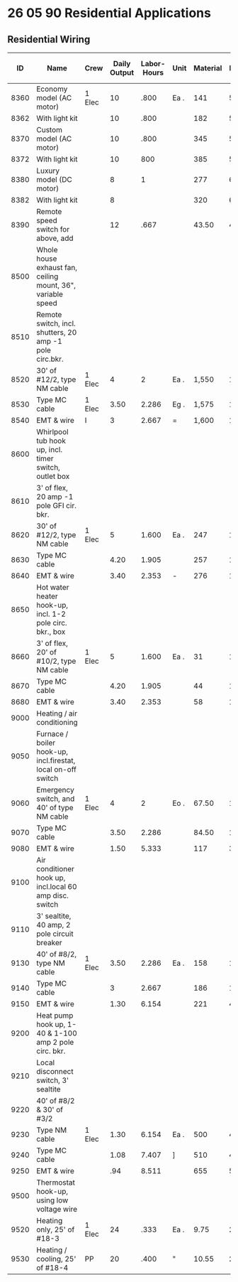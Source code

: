 # 26 05 90 Residential Applications

## Residential Wiring

| ID    | Name                                         | Crew   | Daily Output | Labor-Hours | Unit | Material | Labor | Equipment | Total  | Total Incl O&P |
|-------|----------------------------------------------|--------|--------------|-------------|------|----------|-------|-----------|--------|----------------|
| 8360  | Economy model (AC motor)                     | 1 Elec | 10           | .800        | Ea . | 141      | 53    |           | 194    | 234            |
| 8362  | With light kit                               |        | 10           | .800        |      | 182      | 53    |           | 235    | 279            |
| 8370  | Custom model (AC motor)                      |        | 10           | .800        |      | 345      | 53    |           | 398    | 460            |
| 8372  | With light kit                               |        | 10           | 800         |      | 385      | 53    |           | 438    | 505            |
| 8380  | Luxury model (DC motor)                      |        | 8            | 1           |      | 277      | 66    |           | 343    | 405            |
| 8382  | With light kit                               |        | 8            |             |      | 320      | 66    |           | 386    | 450            |
| 8390  | Remote speed switch for above, add           |        | 12           | .667        |      | 43.50    | 44    |           | 87.50  | 114            |
| 8500  | Whole house exhaust fan, ceiling mount, 36", variable speed |        |              |             |      |          |       |           |        |                |
| 8510  | Remote switch, incl. shutters, 20 amp -1 pole circ.bkr. |        |              |             |      |          |       |           |        |                |
| 8520  | 30' of #12/2, type NM cable                  | 1 Elec | 4            | 2           | Ea . | 1,550    | 132   |           | 1,682  | 1,900          |
| 8530  | Type MC cable                                | 1 Elec | 3.50         | 2.286       | Eg . | 1,575    | 151   |           | 1,726  | 1,950          |
| 8540  | EMT & wire                                   | I      | 3            | 2.667       | =    | 1,600    | 177   |           | 1,777  | 2,000          |
| 8600  | Whirlpool tub hook up, incl. timer switch, outlet box |        |              |             |      |          |       |           |        |                |
| 8610  | 3' of flex, 20 amp -1 pole GFI cir. bkr.     |        |              |             |      |          |       |           |        |                |
| 8620  | 30' of #12/2, type NM cable                  | 1 Elec | 5            | 1.600       | Ea . | 247      | 106   |           | 353    | 430            |
| 8630  | Type MC cable                                |        | 4.20         | 1.905       |      | 257      | 126   |           | 383    | 470            |
| 8640  | EMT & wire                                   |        | 3.40         | 2.353       | -    | 276      | 156   |           | 432    | 535            |
| 8650  | Hot water heater hook-up, incl. 1-2 pole circ. bkr., box |        |              |             |      |          |       |           |        |                |
| 8660  | 3' of flex, 20' of #10/2, type NM cable      | 1 Elec | 5            | 1.600       | Ea . | 31       | 106   |           | 137    | 191            |
| 8670  | Type MC cable                                |        | 4.20         | 1.905       |      | 44       | 126   |           | 170    | 236            |
| 8680  | EMT & wire                                   |        | 3.40         | 2.353       |      | 58       | 156   |           | 214    | 296            |
| 9000  | Heating / air conditioning                   |        |              |             |      |          |       |           |        |                |
| 9050  | Furnace / boiler hook-up, incl.firestat, local on-off switch |        |              |             |      |          |       |           |        |                |
| 9060  | Emergency switch, and 40' of type NM cable   | 1 Elec | 4            | 2           | Eo . | 67.50    | 132   |           | 199.50 | 271            |
| 9070  | Type MC cable                                |        | 3.50         | 2.286       |      | 84.50    | 151   |           | 235.50 | 320            |
| 9080  | EMT & wire                                   |        | 1.50         | 5.333       |      | 117      | 355   |           | 472    | 655            |
| 9100  | Air conditioner hook up, incl.local 60 amp disc. switch |        |              |             |      |          |       |           |        |                |
| 9110  | 3' sealtite, 40 amp, 2 pole circuit breaker  |        |              |             |      |          |       |           |        |                |
| 9130  | 40' of #8/2, type NM cable                   | 1 Elec | 3.50         | 2.286       | Ea . | 158      | 151   |           | 309    | 400            |
| 9140  | Type MC cable                                |        | 3            | 2.667       |      | 186      | 177   |           | ៩63    | 465            |
| 9150  | EMT & wire                                   |        | 1.30         | 6.154       |      | 221      | 405   |           | 626    | 850            |
| 9200  | Heat pump hook up, 1-40 & 1-100 amp 2 pole circ. bkr. |        |              |             |      |          |       |           |        |                |
| 9210  | Local disconnect switch, 3' sealtite         |        |              |             |      |          |       |           |        |                |
| 9220  | 40' of #8/2 & 30' of #3/2                    |        |              |             |      |          |       |           |        |                |
| 9230  | Type NM cable                                | 1 Elec | 1.30         | 6.154       | Ea . | 500      | 405   |           | 905    | 1,150          |
| 9240  | Type MC cable                                |        | 1.08         | 7.407       | ]    | 510      | 490   |           | 1,000  | 1,300          |
| 9250  | EMT & wire                                   |        | .94          | 8.511       |      | 655      | 565   |           | 1,220  | 1,550          |
| 9500  | Thermostat hook-up, using low voltage wire   |        |              |             |      |          |       |           |        |                |
| 9520  | Heating only, 25' of #18-3                   | 1 Elec | 24           | .333        | Ea . | 9.75     | 22    |           | 31.75  | 43.50           |
| 9530  | Heating / cooling, 25' of #18-4              | PP     | 20           | .400        | "    | 10.55    | 26.50 |           | 37.05  | 51              |